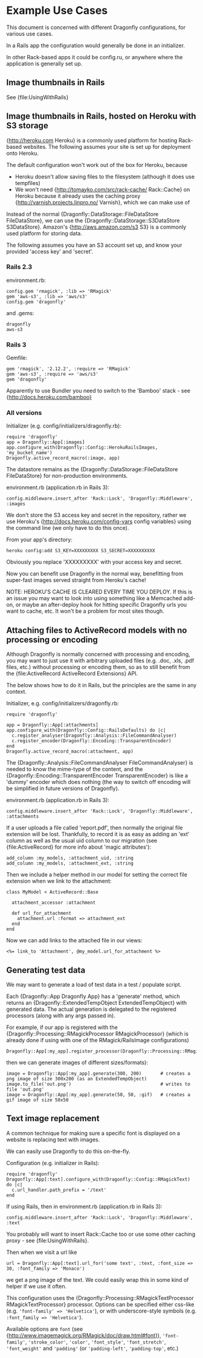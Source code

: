 Example Use Cases
=================

This document is concerned with different Dragonfly configurations, for various use cases.

In a Rails app the configuration would generally be done in an initializer.

In other Rack-based apps it could be config.ru, or anywhere where the application is generally set up.

Image thumbnails in Rails
-------------------------
See {file:UsingWithRails}


Image thumbnails in Rails, hosted on Heroku with S3 storage
-----------------------------------------------------------
{http://heroku.com Heroku} is a commonly used platform for hosting Rack-based websites.
The following assumes your site is set up for deployment onto Heroku.

The default configuration won't work out of the box for Heroku, because

- Heroku doesn't allow saving files to the filesystem (although it does use tempfiles)
- We won't need {http://tomayko.com/src/rack-cache/ Rack::Cache} on Heroku because it already uses the caching proxy {http://varnish.projects.linpro.no/ Varnish}, which we can make use of

Instead of the normal {Dragonfly::DataStorage::FileDataStore FileDataStore}, we can use the {Dragonfly::DataStorage::S3DataStore S3DataStore}.
Amazon's {http://aws.amazon.com/s3 S3} is a commonly used platform for storing data.

The following assumes you have an S3 account set up, and know your provided 'access key' and 'secret'.

### Rails 2.3

environment.rb:

    config.gem 'rmagick', :lib => 'RMagick'
    gem 'aws-s3', :lib => 'aws/s3'
    config.gem 'dragonfly'

and
.gems:

    dragonfly
    aws-s3

### Rails 3

Gemfile:

    gem 'rmagick', '2.12.2', :require => 'RMagick'
    gem 'aws-s3', :require => 'aws/s3'
    gem 'dragonfly'

Apparently to use Bundler you need to switch to the 'Bamboo' stack - see {http://docs.heroku.com/bamboo}

### All versions

Initializer (e.g. config/initializers/dragonfly.rb):

    require 'dragonfly'
    app = Dragonfly::App[:images]
    app.configure_with(Dragonfly::Config::HerokuRailsImages, 'my_bucket_name')
    Dragonfly.active_record_macro(:image, app)

The datastore remains as the {Dragonfly::DataStorage::FileDataStore FileDataStore} for non-production environments.

environment.rb (application.rb in Rails 3):

    config.middleware.insert_after 'Rack::Lock', 'Dragonfly::Middleware', :images

We don't store the S3 access key and secret in the repository, rather we use Heroku's
{http://docs.heroku.com/config-vars config variables} using the command line (we only have to do this once).

From your app's directory:

    heroku config:add S3_KEY=XXXXXXXXX S3_SECRET=XXXXXXXXXX

Obviously you replace 'XXXXXXXXX' with your access key and secret.

Now you can benefit use Dragonfly in the normal way, benefitting from super-fast images served straight from Heroku's cache!

NOTE: HEROKU'S CACHE IS CLEARED EVERY TIME YOU DEPLOY.
If this is an issue you may want to look into using something like a Memcached add-on, or maybe an after-deploy hook for hitting specific Dragonfly urls you want to cache, etc.
It won't be a problem for most sites though.


Attaching files to ActiveRecord models with no processing or encoding
---------------------------------------------------------------------
Although Dragonfly is normally concerned with processing and encoding, you may want to just use it with arbitrary uploaded files
(e.g. .doc, .xls, .pdf files, etc.) without processing or encoding them, so as to still benefit from the {file:ActiveRecord ActiveRecord Extensions} API.

The below shows how to do it in Rails, but the principles are the same in any context.

Initializer, e.g. config/initializers/dragonfly.rb:

    require 'dragonfly'

    app = Dragonfly::App[:attachments]
    app.configure_with(Dragonfly::Config::RailsDefaults) do |c|
      c.register_analyser(Dragonfly::Analysis::FileCommandAnalyser)
      c.register_encoder(Dragonfly::Encoding::TransparentEncoder)
    end
    Dragonfly.active_record_macro(:attachment, app)

The {Dragonfly::Analysis::FileCommandAnalyser FileCommandAnalyser} is needed to know the mime-type of the content,
and the {Dragonfly::Encoding::TransparentEncoder TransparentEncoder} is like a 'dummy' encoder which does nothing
(the way to switch off encoding will be simplified in future versions of Dragonfly).

environment.rb (application.rb in Rails 3):

    config.middleware.insert_after 'Rack::Lock', 'Dragonfly::Middleware', :attachments

If a user uploads a file called 'report.pdf', then normally the original file extension will be lost.
Thankfully, to record it is as easy as adding an 'ext' column as well as the usual uid column to our migration
(see {file:ActiveRecord} for more info about 'magic attributes'):

    add_column :my_models, :attachment_uid, :string
    add_column :my_models, :attachment_ext, :string
    
Then we include a helper method in our model for setting the correct file extension when we link to the attachment:

    class MyModel < ActiveRecord::Base

      attachment_accessor :attachment
      
      def url_for_attachment
        attachment.url :format => attachment_ext
      end
    end

Now we can add links to the attached file in our views:

    <%= link_to 'Attachment', @my_model.url_for_attachment %>


Generating test data
--------------------
We may want to generate a load of test data in a test / populate script.

Each {Dragonfly::App Dragonfly App} has a 'generate' method, which returns an {Dragonfly::ExtendedTempObject ExtendedTempObject} with generated data.
The actual generation is delegated to the registered processors (along with any args passed in).

For example, if our app is registered with the {Dragonfly::Processing::RMagickProcessor RMagickProcessor} (which is already done if using with one of
the RMagick/RailsImage configurations)

    Dragonfly::App[:my_app].register_processor(Dragonfly::Processing::RMagickProcessor)

then we can generate images of different sizes/formats):

    image = Dragonfly::App[:my_app].generate(300, 200)       # creates a png image of size 300x200 (as an ExtendedTempObject)
    image.to_file('out.png')                                 # writes to file 'out.png'
    image = Dragonfly::App[:my_app].generate(50, 50, :gif)   # creates a gif image of size 50x50


Text image replacement
----------------------
A common technique for making sure a specific font is displayed on a website is replacing text with images.

We can easily use Dragonfly to do this on-the-fly.

Configuration (e.g. initializer in Rails):

    require 'dragonfly'
    Dragonfly::App[:text].configure_with(Dragonfly::Config::RMagickText) do |c|
      c.url_handler.path_prefix = '/text'
    end

If using Rails, then in environment.rb (application.rb in Rails 3):

    config.middleware.insert_after 'Rack::Lock', 'Dragonfly::Middleware', :text
    
You probably will want to insert Rack::Cache too or use some other caching proxy - see {file:UsingWithRails}.

Then when we visit a url like

    url = Dragonfly::App[:text].url_for('some text', :text, :font_size => 30, :font_family => 'Monaco')

we get a png image of the text. We could easily wrap this in some kind of helper if we use it often.

This configuration uses the {Dragonfly::Processing::RMagickTextProcessor RMagickTextProcessor} processor.
Options can be specified either css-like (e.g. `'font-family' => 'Helvetica'`), or with underscore-style symbols
(e.g. `:font_family => 'Helvetica'`).

Available options are `font` (see {http://www.imagemagick.org/RMagick/doc/draw.html#font}),
`'font-family'`,
`'stroke_color'`,
`'color'`,
`'font_style'`,
`'font_stretch'`,
`'font_weight'` and
`'padding'` (or `'padding-left'`, `'padding-top'`, etc.)
